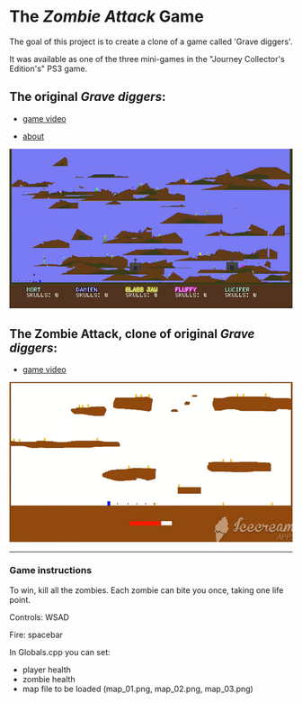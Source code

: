 # The *Zombie Attack* Game

The goal of this project is to create a clone of a game called 'Grave diggers'. 

It was available as one of the three mini-games in the "Journey Collector's Edition's" PS3 game.

## The original *Grave diggers*:

 - [game video](https://www.youtube.com/watch?v=T8YpP-ILMHc)

 - [about](https://www.polygon.com/gaming/2012/7/19/3169727/journey-collectors-edition-gravediggers-minigame)
 
![Grave diggers photo](https://github.com/WojWar/Zombie/blob/main/img/2022-12-27%2014_49_33-GameJam0%20_%20Gravediggers%20-%20YouTube%20-%20Opera.png)

## The Zombie Attack, clone of original *Grave diggers*:

 - [game video](https://www.youtube.com/watch?v=uK1gHUkbjTE)

![Grave diggers photo](https://github.com/WojWar/Zombie/blob/main/img/2022-12-27%2014_49_59-Gra%20_Atak%20Zombie_%20-%20YouTube%20-%20Opera.png)

-------------------------------------------
### Game instructions

To win, kill all the zombies. Each zombie can bite you once, taking one life point.

Controls: WSAD

Fire: spacebar

In Globals.cpp you can set:
- player health
- zombie health
- map file to be loaded (map_01.png, map_02.png, map_03.png)
